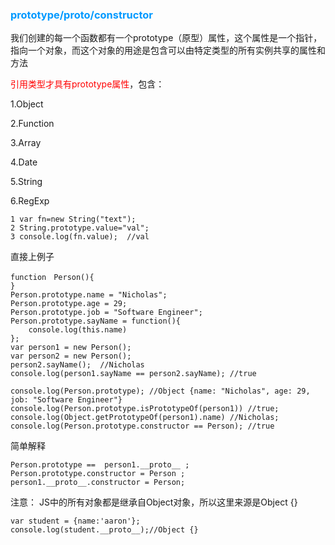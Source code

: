 ### <font color=#0099ff >prototype/__proto__/constructor</font>

我们创建的每一个函数都有一个prototype（原型）属性，这个属性是一个指针，指向一个对象，而这个对象的用途是包含可以由特定类型的所有实例共享的属性和方法

<font color=red>引用类型才具有prototype属性</font>，包含：

1.Object

2.Function

3.Array

4.Date

5.String

6.RegExp

```
1 var fn=new String("text");
2 String.prototype.value="val";
3 console.log(fn.value);  //val
```


直接上例子

```
function　Person(){
}
Person.prototype.name = "Nicholas";
Person.prototype.age = 29;
Person.prototype.job = "Software Engineer";
Person.prototype.sayName = function(){
    console.log(this.name)
};
var person1 = new Person();
var person2 = new Person();
person2.sayName();  //Nicholas
console.log(person1.sayName == person2.sayName); //true
```

```
console.log(Person.prototype); //Object {name: "Nicholas", age: 29, job: "Software Engineer"}  
console.log(Person.prototype.isPrototypeOf(person1)) //true;
console.log(Object.getPrototypeOf(person1).name) //Nicholas;
console.log(Person.prototype.constructor == Person); //true
```

简单解释

```
Person.prototype ==  person1.__proto__ ;
Person.prototype.constructor = Person ;
person1.__proto__.constructor = Person;

```


注意：  JS中的所有对象都是继承自Object对象，所以这里来源是Object {}

```
var student = {name:'aaron'}; 
console.log(student.__proto__);//Object {}
```
